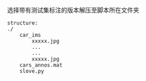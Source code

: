 选择带有测试集标注的版本解压至脚本所在文件夹

```
structure:
./
    car_ims
        xxxxx.jpg
        ...
        ...
        xxxxx.jpg
    cars_annos.mat
    slove.py


```


